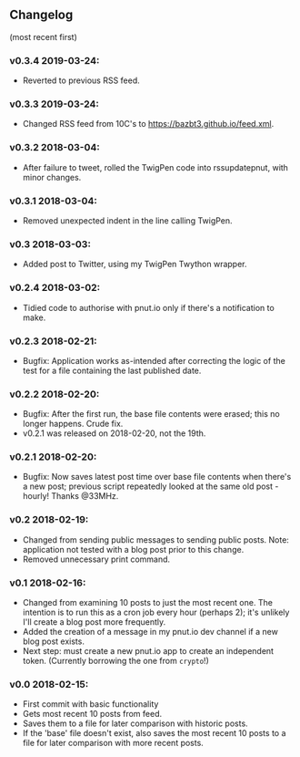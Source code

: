 ## Changelog
(most recent first)

### v0.3.4 2019-03-24:
* Reverted to previous RSS feed.

### v0.3.3 2019-03-24:
* Changed RSS feed from 10C's to https://bazbt3.github.io/feed.xml.

### v0.3.2 2018-03-04:
* After failure to tweet, rolled the TwigPen code into rssupdatepnut, with minor changes.

### v0.3.1 2018-03-04:
* Removed unexpected indent in the line calling TwigPen.

### v0.3 2018-03-03:
* Added post to Twitter, using my TwigPen Twython wrapper.

### v0.2.4 2018-03-02:
* Tidied code to authorise with pnut.io only if there's a notification to make.

### v0.2.3 2018-02-21:
* Bugfix: Application works as-intended after correcting the logic of the test for a file containing the last published date.

### v0.2.2 2018-02-20:
* Bugfix: After the first run, the base file contents were erased; this no longer happens. Crude fix.
* v0.2.1 was released on 2018-02-20, not the 19th.

### v0.2.1 2018-02-20:
* Bugfix: Now saves latest post time over base file contents when there's a new post; previous script repeatedly looked at the same old post - hourly! Thanks @33MHz.

### v0.2 2018-02-19:
* Changed from sending public messages to sending public posts. Note: application not tested with a blog post prior to this change.
* Removed unnecessary print command.

### v0.1 2018-02-16:
* Changed from examining 10 posts to just the most recent one. The intention is to run this as a cron job every hour (perhaps 2); it's unlikely I'll create a blog post more frequently.
* Added the creation of a message in my pnut.io dev channel if a new blog post exists.
* Next step: must create a new pnut.io app to create an independent token. (Currently borrowing the one from `crypto`!)

### v0.0 2018-02-15:
* First commit with basic functionality
 * Gets most recent 10 posts from feed.
 * Saves them to a file for later comparison with historic posts.
 * If the 'base' file doesn't exist, also saves the most recent 10 posts to a file for later comparison with more recent posts.
